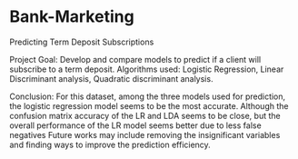 # Bank-Marketing
Predicting Term Deposit Subscriptions

Project Goal: Develop and compare models to predict if a client will subscribe to a term deposit.
Algorithms used: Logistic Regression, Linear Discriminant analysis, Quadratic discriminant analysis. 

Conclusion:
For this dataset, among the three models used for prediction, the logistic regression model seems to be the most accurate. 
Although the confusion matrix accuracy of the LR and LDA seems to be close, but the overall performance of the LR model seems better due to less false negatives
Future works may include removing the insignificant variables and finding ways to improve the prediction efficiency. 

